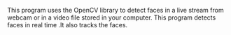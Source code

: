 This program uses the OpenCV library to detect faces in a live stream from webcam or in a video file stored in your computer. This program detects faces in real time .It also tracks the faces. 
